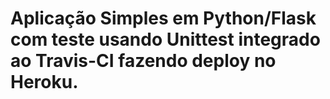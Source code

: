 # Aplicação Simples em  Python/Flask com teste usando Unittest integrado ao Travis-CI fazendo deploy no Heroku.